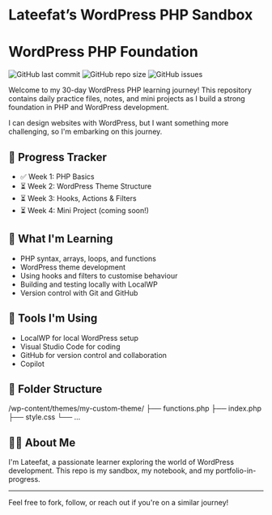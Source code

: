 # Lateefat’s WordPress PHP Sandbox

# WordPress PHP Foundation

![GitHub last commit](https://img.shields.io/github/last-commit/Lateefat/wordpress-php-foundation)
![GitHub repo size](https://img.shields.io/github/repo-size/Lateefat/wordpress-php-foundation)
![GitHub issues](https://img.shields.io/github/issues/Lateefat/wordpress-php-foundation)


Welcome to my 30-day WordPress PHP learning journey! This repository contains daily practice files, notes, and mini projects as I build a strong foundation in PHP and WordPress development.

I can design websites with WordPress, but I want something more challenging, so I'm embarking on this journey.

## 📅 Progress Tracker

- ✅ Week 1: PHP Basics
- ⏳ Week 2: WordPress Theme Structure
- ⏳ Week 3: Hooks, Actions & Filters
- ⏳ Week 4: Mini Project (coming soon!)

## 🧠 What I'm Learning

- PHP syntax, arrays, loops, and functions
- WordPress theme development
- Using hooks and filters to customise behaviour
- Building and testing locally with LocalWP
- Version control with Git and GitHub

## 🚀 Tools I'm Using

- LocalWP for local WordPress setup
- Visual Studio Code for coding
- GitHub for version control and collaboration
- Copilot

## 📂 Folder Structure

/wp-content/themes/my-custom-theme/
├── functions.php
├── index.php
├── style.css
└── …

## 🙋‍♀️ About Me

I'm Lateefat, a passionate learner exploring the world of WordPress development. This repo is my sandbox, my notebook, and my portfolio-in-progress.

---

Feel free to fork, follow, or reach out if you're on a similar journey!
